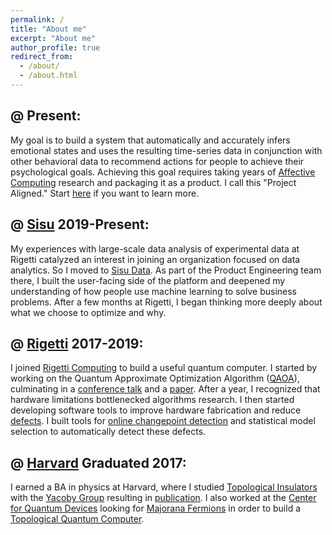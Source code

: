 ```yaml
---
permalink: /
title: "About me"
excerpt: "About me"
author_profile: true
redirect_from: 
  - /about/
  - /about.html
---
```


@ Present:
-----
My goal is to build a system that automatically and accurately infers emotional states and uses the resulting time-series data in conjunction with other behavioral data to recommend actions for people to achieve their psychological goals. Achieving this goal requires taking years of [Affective Computing](https://en.wikipedia.org/wiki/Affective_computing) research and packaging it as a product. I call this "Project Aligned." Start [here](https://github.com/projectaligned/outline) if you want to learn more.

@ [Sisu](https://sisudata.com/) 2019-Present:
-----
My experiences with large-scale data analysis of experimental data at Rigetti catalyzed an interest in joining an organization focused on data analytics. So I moved to [Sisu Data](https://sisudata.com/). As part of the Product Engineering team there, I built the user-facing side of the platform and deepened my understanding of how people use machine learning to solve business problems. After a few months at Rigetti, I began thinking more deeply about what we choose to optimize and why.

@ [Rigetti](https://en.wikipedia.org/wiki/Rigetti_Computing) 2017-2019:
-----
I joined [Rigetti Computing](https://en.wikipedia.org/wiki/Rigetti_Computing) to build a useful quantum computer. I started by working on the Quantum Approximate Optimization Algorithm ([QAOA](https://arxiv.org/abs/1411.4028)), culminating in a [conference talk](https://meetings.aps.org/Meeting/MAR18/Session/R15.7) and a [paper](https://arxiv.org/abs/1712.05771). After a year, I recognized that hardware limitations bottlenecked algorithms research. I then started developing software tools to improve hardware fabrication and reduce [defects](https://ai.googleblog.com/2018/08/understanding-performance-fluctuations.html). I built tools for [online changepoint detection](https://pypi.org/project/chchanges/#history) and statistical model selection to automatically detect these defects.

@ [Harvard](https://kirkland.harvard.edu/home) Graduated 2017:
-----
I earned a BA in physics at Harvard, where I studied [Topological Insulators](https://en.wikipedia.org/wiki/Topological_insulator) with the [Yacoby Group](http://yacoby.physics.harvard.edu/) resulting in [publication](https://journals.aps.org/prb/abstract/10.1103/PhysRevB.97.085151). I also worked at the [Center for Quantum Devices](https://qdev.nbi.ku.dk/research/topological_quantum_systems/) looking for [Majorana Fermions](https://en.wikipedia.org/wiki/Majorana_fermion) in order to build a [Topological Quantum Computer](https://en.wikipedia.org/wiki/Topological_quantum_computer). 

